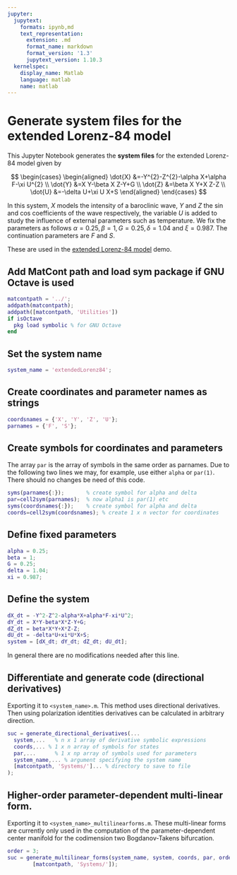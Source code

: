```yaml
---
jupyter:
  jupytext:
    formats: ipynb,md
    text_representation:
      extension: .md
      format_name: markdown
      format_version: '1.3'
      jupytext_version: 1.10.3
  kernelspec:
    display_name: Matlab
    language: matlab
    name: matlab
---
```


# Generate system files for the extended Lorenz-84 model

This Jupyter Notebook generates the __system files__ for the extended Lorenz-84 model
given by

$$
\begin{cases}
\begin{aligned}
\dot{X} &=-Y^{2}-Z^{2}-\alpha X+\alpha F-\xi U^{2} \\
\dot{Y} &=X Y-\beta X Z-Y+G \\
\dot{Z} &=\beta X Y+X Z-Z \\
\dot{U} &=-\delta U+\xi U X+S
\end{aligned}
\end{cases}
$$

In this system, $X$ models the intensity of a baroclinic wave, $Y$ and $Z$ the
sin and cos coefficients of the wave respectively, the variable $U$ is added to
study the influence of external parameters such as temperature. We fix the
parameters as follows $\alpha=0.25, \beta=1, G=0.25, \delta=1.04$ and
$\xi=0.987$. The continuation parameters are $F$ and $S$.


These are used in the [extended Lorenz-84 model](./extendedLorenz84model.ipynb) demo.

## Add MatCont path and load sym package if GNU Octave is used


```matlab
matcontpath = '../';
addpath(matcontpath);
addpath([matcontpath, 'Utilities'])
if isOctave
  pkg load symbolic % for GNU Octave
end
```

## Set the system name

```matlab
system_name = 'extendedLorenz84';
```

## Create coordinates and parameter names as strings 

```matlab
coordsnames = {'X', 'Y', 'Z', 'U'};
parnames = {'F', 'S'};
```

## Create symbols for coordinates and parameters
The array `par` is the array of symbols in the same order as parnames.
Due to the following two lines we may, for example, use either `alpha` or
`par(1)`. There should no changes be need of this code.

```matlab
syms(parnames{:});       % create symbol for alpha and delta
par=cell2sym(parnames);  % now alpha1 is par(1) etc
syms(coordsnames{:});    % create symbol for alpha and delta
coords=cell2sym(coordsnames); % create 1 x n vector for coordinates
```

## Define fixed parameters

```matlab
alpha = 0.25;
beta = 1;
G = 0.25;
delta = 1.04;
xi = 0.987;
```

## Define the system

```matlab
dX_dt = -Y^2-Z^2-alpha*X+alpha*F-xi*U^2;
dY_dt = X*Y-beta*X*Z-Y+G;
dZ_dt = beta*X*Y+X*Z-Z;
dU_dt = -delta*U+xi*U*X+S;
system = [dX_dt; dY_dt; dZ_dt; dU_dt];
```

In general there are no modifications needed after this line.

## Differentiate and generate code (directional derivatives)

Exporting it to `<system_name>.m`. This method uses directional derivatives.
Then using polarization identities derivatives can be calculated in arbitrary
direction.

```matlab
suc = generate_directional_derivatives(...
  system,...   % n x 1 array of derivative symbolic expressions
  coords,... % 1 x n array of symbols for states
  par,...      % 1 x np array of symbols used for parameters
  system_name,... % argument specifying the system name
  [matcontpath, 'Systems/']... % directory to save to file
);
```

## Higher-order parameter-dependent multi-linear form.

Exporting it to `<system_name>_multilinearforms.m`. These multi-linear forms are
currently only used in the computation of the parameter-dependent center
manifold for the codimension two Bogdanov-Takens bifurcation.

```matlab
order = 3;
suc = generate_multilinear_forms(system_name, system, coords, par, order, ...
        [matcontpath, 'Systems/']);
```
